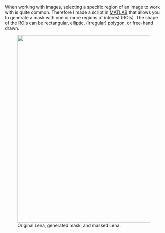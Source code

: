 When working with images, selecting a specific region of an image to work with is quite common. Therefore I made a script in [MATLAB](./matlab) that allows you to generate a mask with one or more regions of interest (ROIs). The shape of the ROIs can be rectangular, elliptic, (irregular) polygon, or free-hand drawn.

<figure class="aligncenter">
	<img width="600" src="../images/lena_mask.png"/>
  <figcaption>Original Lena, generated mask, and masked Lena.</figcaption>
</figure>
